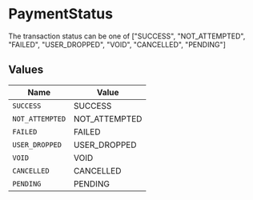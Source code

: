 # PaymentStatus

The transaction status can be one of  ["SUCCESS", "NOT_ATTEMPTED", "FAILED", "USER_DROPPED", "VOID", "CANCELLED", "PENDING"]


## Values

| Name            | Value           |
| --------------- | --------------- |
| `SUCCESS`       | SUCCESS         |
| `NOT_ATTEMPTED` | NOT_ATTEMPTED   |
| `FAILED`        | FAILED          |
| `USER_DROPPED`  | USER_DROPPED    |
| `VOID`          | VOID            |
| `CANCELLED`     | CANCELLED       |
| `PENDING`       | PENDING         |